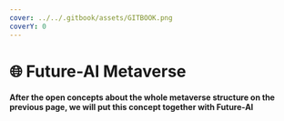 ```yaml
---
cover: ../../.gitbook/assets/GITBOOK.png
coverY: 0
---
```


# 🌐 Future-AI Metaverse

#### After the open concepts about the whole metaverse structure on the previous page, we will put this concept together with Future-AI

